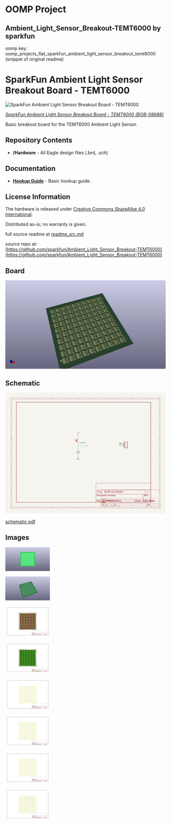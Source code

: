 # OOMP Project  
## Ambient_Light_Sensor_Breakout-TEMT6000  by sparkfun  
  
oomp key: oomp_projects_flat_sparkfun_ambient_light_sensor_breakout_temt6000  
(snippet of original readme)  
  
SparkFun Ambient Light Sensor Breakout Board - TEMT6000  
=========================================================  
![SparkFun Ambient Light Sensor Breakout Board - TEMT6000](https://cdn.sparkfun.com//assets/parts/1/8/5/9/08688-01.jpg)  
  
[*SparkFun Ambient Light Sensor Breakout Board - TEMT6000 (BOB-08688)*](https://www.sparkfun.com/products/8688)  
  
 Basic breakout board for the TEMT6000 Ambient Light Sensor.  
   
   
Repository Contents  
-------------------  
  
* **/Hardware** - All Eagle design files (.brd, .sch)  
  
Documentation  
--------------  
  
* **[Hookup Guide](https://learn.sparkfun.com/tutorials/temt6000-ambient-light-sensor-hookup-guide)** - Basic hookup guide.  
  
License Information  
-------------------  
The hardware is released under [Creative Commons ShareAlike 4.0 International](https://creativecommons.org/licenses/by-sa/4.0/).  
  
Distributed as-is; no warranty is given.  
  
  full source readme at [readme_src.md](readme_src.md)  
  
source repo at: [https://github.com/sparkfun/Ambient_Light_Sensor_Breakout-TEMT6000](https://github.com/sparkfun/Ambient_Light_Sensor_Breakout-TEMT6000)  
## Board  
  
[![working_3d.png](working_3d_600.png)](working_3d.png)  
## Schematic  
  
[![working_schematic.png](working_schematic_600.png)](working_schematic.png)  
  
[schematic pdf](working_schematic.pdf)  
## Images  
  
[![working_3D_bottom.png](working_3D_bottom_140.png)](working_3D_bottom.png)  
  
[![working_3D_top.png](working_3D_top_140.png)](working_3D_top.png)  
  
[![working_assembly_page_01.png](working_assembly_page_01_140.png)](working_assembly_page_01.png)  
  
[![working_assembly_page_02.png](working_assembly_page_02_140.png)](working_assembly_page_02.png)  
  
[![working_assembly_page_03.png](working_assembly_page_03_140.png)](working_assembly_page_03.png)  
  
[![working_assembly_page_04.png](working_assembly_page_04_140.png)](working_assembly_page_04.png)  
  
[![working_assembly_page_05.png](working_assembly_page_05_140.png)](working_assembly_page_05.png)  
  
[![working_assembly_page_06.png](working_assembly_page_06_140.png)](working_assembly_page_06.png)  
